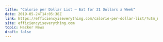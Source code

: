 ```yaml
---
title: "Calorie per Dollar List – Eat for 21 Dollars a Week"
date: 2019-05-24T14:05:38Z
link: https://efficiencyiseverything.com/calorie-per-dollar-list/?utm_medium=RSS&utm_source=hune
site: efficiencyiseverything.com
topic: Hacker News
draft: false
---
```

